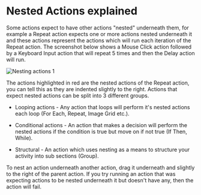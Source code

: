 
# Nested Actions explained



 
Some actions expect to have other actions "nested" underneath them, for example a Repeat action expects one or more actions nested underneath it and these actions represent the actions which will run each iteration of the Repeat action.
The screenshot below shows a Mouse Click action followed by a Keyboard Input action that will repeat 5 times and then the Delay action will run.

![Nesting actions 1](https://docs.toca.io/hs-fs/hubfs/Nesting%20actions%201.png?width=397&name=Nesting%20actions%201.png) 

The actions highlighted in red are the nested actions of the Repeat action, you can tell this as they are indented slightly to the right.
Actions that expect nested actions can be split into 3 different groups.


- Looping actions - Any action that loops will perform it's nested actions each loop (For Each, Repeat, Image Grid etc.).


- Conditional actions - An action that makes a decision will perform the nested actions if the condition is true but move on if not true (If Then, While).


- Structural - An action which uses nesting as a means to structure your activity into sub sections (Group).

To nest an action underneath another action, drag it underneath and slightly to the right of the parent action.
If you try running an action that was expecting actions to be nested underneath it but doesn't have any, then the action will fail.
 
